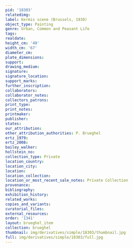 ```yaml
---
pid: '18303'
relatedimg: 
label: Kermis scene (Brussels, 1930)
object_type: Painting
genre: Urban, Common and Peasant Life
tags: 
realdate: 
height_cm: '49'
width_cm: '67'
diameter_cm: 
plate_dimensions: 
support: 
drawing_medium: 
signature: 
signature_location: 
support_marks: 
further_inscription: 
collaborators: 
collaborator_notes: 
collectors_patrons: 
print_type: 
print_notes: 
printmaker: 
publisher: 
states: 
our_attribution: 
other_attribution_authorities: P. Brueghel
ertz_1979: 
ertz_2008: 
bailey_walker: 
hollstein_no: 
collection_type: Private
location_country: 
location_city: 
location: 
location_collection: 
location_or_most_recent_sale_notes: Private Collection
provenance: 
bibliography: 
exhibition_history: 
related_works: 
copies_and_variants: 
curatorial_files: 
external_resources: 
order: '1341'
layout: brueghel_item
collection: brueghel
thumbnail: img/derivatives/simple/18303/thumbnail.jpg
full: img/derivatives/simple/18303/full.jpg
---
```


